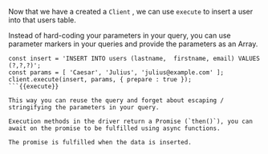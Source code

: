 Now that we have a created a `Client` , we can use `execute` to insert a user into that users table.

Instead of hard-coding your parameters in your query, you can use parameter markers in your queries and provide the parameters as an Array.

```
const insert = 'INSERT INTO users (lastname,  firstname, email) VALUES (?,?,?)';
const params = [ 'Caesar', 'Julius', 'julius@example.com' ];
client.execute(insert, params, { prepare : true });
```{{execute}}

This way you can reuse the query and forget about escaping / stringifying the parameters in your query.

Execution methods in the driver return a Promise (`then()`), you can await on the promise to be fulfilled using async functions.

The promise is fulfilled when the data is inserted.
